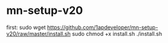 # mn-setup-v20


first:
sudo wget https://github.com/1apdeveloper/mn-setup-v20/raw/master/install.sh
sudo chmod +x install.sh
./install.sh
